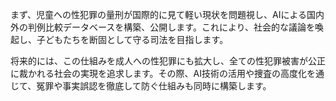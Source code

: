 まず、児童への性犯罪の量刑が国際的に見て軽い現状を問題視し、AIによる国内外の判例比較データベースを構築、公開します。これにより、社会的な議論を喚起し、子どもたちを断固として守る司法を目指します。

将来的には、この仕組みを成人への性犯罪にも拡大し、全ての性犯罪被害が公正に裁かれる社会の実現を追求します。その際、AI技術の活用や捜査の高度化を通じて、冤罪や事実誤認を徹底して防ぐ仕組みも同時に構築します。